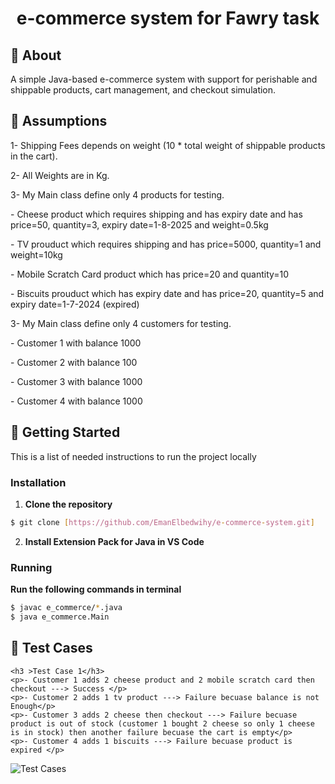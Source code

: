 
<h1 align='center'>e-commerce system for Fawry task</h1>


## 📙 About 
A simple Java-based e-commerce system with support for perishable and shippable products, cart management, and checkout simulation.


## 📃 Assumptions
1- Shipping Fees depends on weight (10 * total weight of shippable products in the cart).

2- All Weights are in Kg.

3- My Main class define only 4 products for testing.
    <p>- Cheese product which requires shipping and has expiry date and has price=50, quantity=3, expiry date=1-8-2025 and weight=0.5kg</p>
    <p>- TV prouduct which requires shipping and has price=5000, quantity=1 and weight=10kg</p>
    <p>- Mobile Scratch Card product which has price=20 and quantity=10</p>
    <p>- Biscuits prouduct which has expiry date and has price=20, quantity=5 and expiry date=1-7-2024 (expired)</p>

3- My Main class define only 4 customers for testing.
    <p>- Customer 1 with balance 1000</p>
    <p>- Customer 2 with balance 100</p>
    <p>- Customer 3 with balance 1000</p>
    <p>- Customer 4 with balance 1000</p>
   
    

## 🏁 Getting Started 

This is a list of needed instructions to run the project locally
### Installation 

1. **Clone the repository**

```bash
$ git clone [https://github.com/EmanElbedwihy/e-commerce-system.git]
```

2. **Install Extension Pack for Java in VS Code**
   


### Running 

 **Run the following commands in terminal**

```bash
$ javac e_commerce/*.java
$ java e_commerce.Main
```



## 📃 Test Cases 
    <h3 >Test Case 1</h3>
    <p>- Customer 1 adds 2 cheese product and 2 mobile scratch card then checkout ---> Success </p>
    <p>- Customer 2 adds 1 tv product ---> Failure becuase balance is not Enough</p>
    <p>- Customer 3 adds 2 cheese then checkout ---> Failure becuase product is out of stock (customer 1 bought 2 cheese so only 1 cheese is in stock) then another failure becuase the cart is empty</p>
    <p>- Customer 4 adds 1 biscuits ---> Failure becuase product is expired </p>

![Test Cases](tests.png)
   
   




